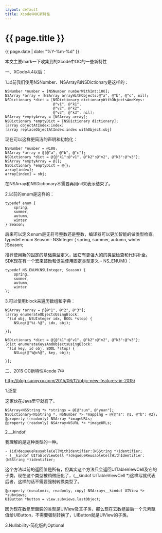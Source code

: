 ```yaml
---
layout: default
title: Xcode中OC新特性
---
```

{{ page.title }}
=============
{{ page.date | date: "%Y-%m-%d" }}

本文主要mark一下收集到的Xcode中OC的一些新特性

一、XCode4.4以后：

1.以前我们使用NSNumber、NSArray和NSDictionary是这样的：

	NSNumber *number = [NSNumber numberWithInt:100];
    NSArray *array = [NSArray arrayWithObjects:@"a", @"b", @"c", nil];
    NSDictionary *dict = [NSDictionary dictionaryWithObjectsAndKeys:
                          @"v1", @"k1",
                          @"v2", @"k2",
                          @"v3", @"k3", nil];
    NSArray *emptyArray = [NSArray array];
    NSDictionary *emptyDict = [NSDictionary dictionary];
    [array objectAtIndex:index] 
    [array replaceObjectAtIndex:index withObject:obj]

现在可以这样更简洁的声明和初始化：
    
	NSNumber *number = @100;
    NSArray *array = @[@"a", @"b", @"c"];
    NSDictionary *dict = @{@"k1":@"v1", @"k2":@"v2", @"k3":@"v3"};
    NSArray *emptyArray = @[];
    NSDictionary *emptyDict = @{};
    array[index];
    array[index] = obj;

在NSArray和NSDictionary不需要再用nil来表示结束了。

2.以前的enum是这样的：

	typedef enum {
	    spring,
	    summer,
	    autumn,
	    winter
	} Season;

后来可以定义enum是无符号整数还是整数，编译器可以更加智能的做类型检查。
	typedef enum Season : NSInteger {
	    spring,
	    summer,
	    autumn,
	    winter
	}Season;

推荐使用新的固定的基础类型定义，因它有更强大的的类型检查和代码补全。 SDK现在有一个宏来鼓励和促进使用固定类型定义 - NS_ENUM()：

	typedef NS_ENUM(NSUInteger, Season) {
        spring,
	    summer,
	    autumn,
	    winter
	};

3.可以使用block来遍历数组和字典：

	NSArray *array = @[@"1", @"2", @"3"];
    [array enumerateObjectsUsingBlock:
     ^(id obj, NSUInteger idx, BOOL *stop) {
        NSLog(@"%i-%@", idx, obj);
         
    }];

    NSDictionary *dict = @{@"k1":@"v1", @"k2":@"v2", @"k3":@"v3"};
    [dict enumerateKeysAndObjectsUsingBlock:
     ^(id key, id obj, BOOL *stop) {
        NSLog(@"%@=%@", key, obj);
        
    }];

二、2015 OC新特性Xcode 7中 

http://blog.sunnyxx.com/2015/06/12/objc-new-features-in-2015/

1.泛型

这家伙在Java里早就有了。

	NSArray<NSString *> *strings = @[@"sun", @"yuan"];
	NSDictionary<NSString *, NSNumber *> *mapping = @{@"a": @1, @"b": @2};
	@property (readonly) NSArray *imageURLs;
	@property (readonly) NSArray<NSURL *> *imageURLs;

2.__kindof

我理解的是这种类型的一种。

	- (id)dequeueReusableCellWithIdentifier:(NSString *)identifier;
	- (__kindof UITableViewCell *)dequeueReusableCellWithIdentifier:(NSString *)identifier;

这个方法以前的返回值是所有，但其实这个方法只会返回UITableViewCell及它的子类，现在这个类型被稍微细化了，(__kindof UITableViewCell *)这样写就代表后者，这样的话不需要强制转换类型了。

	
	@property (nonatomic, readonly, copy) NSArray<__kindof UIView *> *subviews;
    UIButton *button = view.subviews.lastObject;

因为现在数组里面装的类型是UIView及其子类，那么现在去数组最后一个元素赋值给UIButton，不需要强制转换了，UIButton就是UIView的子类。

3.Nullability-简化版的Optional



